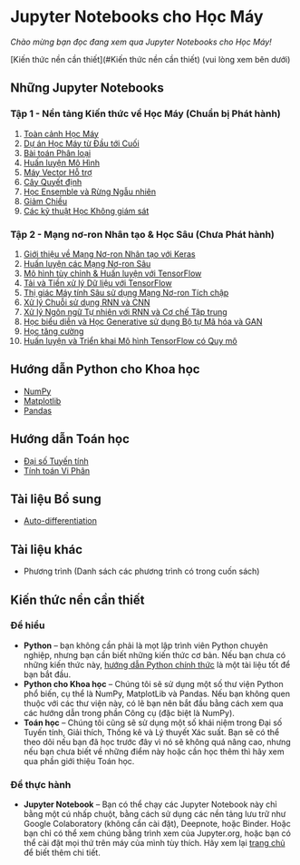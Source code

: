 # Jupyter Notebooks cho Học Máy
*Chào mừng bạn đọc đang xem qua Jupyter Notebooks cho Học Máy!*

[Kiến thức nền cần thiết](#Kiến thức nền cần thiết) (vui lòng xem bên dưới)

## Những Jupyter Notebooks

### Tập 1 - Nền tảng Kiến thức về Học Máy (Chuẩn bị Phát hành)
1. [Toàn cảnh Học Máy](https://kaggle.com/kernels/welcome?src=https://github.com/mlbvn/handson-ml2-vn/blob/main/01_the_machine_learning_landscape.ipynb)
2. [Dự án Học Máy từ Đầu tới Cuối](https://kaggle.com/kernels/welcome?src=https://github.com/mlbvn/handson-ml2-vn/blob/main/02_end_to_end_machine_learning_project.ipynb)
3. [Bài toán Phân loại](https://kaggle.com/kernels/welcome?src=https://github.com/mlbvn/handson-ml2-vn/blob/main/03_classification.ipynb)
4. [Huấn luyện Mô Hình](https://kaggle.com/kernels/welcome?src=https://github.com/mlbvn/handson-ml2-vn/blob/main/04_training_linear_models.ipynb)
5. [Máy Vector Hỗ trợ](https://kaggle.com/kernels/welcome?src=https://github.com/mlbvn/handson-ml2-vn/blob/main/05_support_vector_machines.ipynb)
6. [Cây Quyết định](https://kaggle.com/kernels/welcome?src=https://github.com/mlbvn/handson-ml2-vn/blob/main/06_decision_trees.ipynb)
7. [Học Ensemble và Rừng Ngẫu nhiên](https://kaggle.com/kernels/welcome?src=https://github.com/mlbvn/handson-ml2-vn/blob/main/07_ensemble_learning_and_random_forests.ipynb)
8. [Giảm Chiều](https://kaggle.com/kernels/welcome?src=https://github.com/mlbvn/handson-ml2-vn/blob/main/08_dimensionality_reduction.ipynb)
9. [Các kỹ thuật Học Không giám sát](https://kaggle.com/kernels/welcome?src=https://github.com/mlbvn/handson-ml2-vn/blob/main/09_unsupervised_learning.ipynb)

### Tập 2 - Mạng nơ-ron Nhân tạo & Học Sâu (Chưa Phát hành)
1. [Giới thiệu về Mạng Nơ-ron Nhân tạo với Keras](https://kaggle.com/kernels/welcome?src=https://github.com/mlbvn/handson-ml2-vn/blob/main/10_neural_nets_with_keras.ipynb)
2. [Huấn luyện các Mạng Nơ-ron Sâu](https://kaggle.com/kernels/welcome?src=https://github.com/mlbvn/handson-ml2-vn/blob/main/11_training_deep_neural_networks.ipynb)
3. [Mô hình tùy chỉnh & Huấn luyện với TensorFlow](https://kaggle.com/kernels/welcome?src=https://github.com/mlbvn/handson-ml2-vn/blob/main/12_custom_models_and_training_with_tensorflow.ipynb)
4. [Tải và Tiền xử lý Dữ liệu với TensorFlow](https://kaggle.com/kernels/welcome?src=https://github.com/mlbvn/handson-ml2-vn/blob/main/13_loading_and_preprocessing_data.ipynb)
5. [Thị giác Máy tính Sâu sử dụng Mạng Nơ-ron Tích chập](https://kaggle.com/kernels/welcome?src=https://github.com/mlbvn/handson-ml2-vn/blob/main/14_deep_computer_vision_with_cnns.ipynb)
6. [Xử lý Chuỗi sử dụng RNN và CNN](https://kaggle.com/kernels/welcome?src=https://github.com/mlbvn/handson-ml2-vn/blob/main/15_processing_sequences_using_rnns_and_cnns.ipynb)
7. [Xử lý Ngôn ngữ Tự nhiên với RNN và Cơ chế Tập trung](https://kaggle.com/kernels/welcome?src=https://github.com/mlbvn/handson-ml2-vn/blob/main/16_nlp_with_rnns_and_attention.ipynb)
8. [Học biểu diễn và Học Generative sử dụng Bộ tự Mã hóa và GAN](https://kaggle.com/kernels/welcome?src=https://github.com/mlbvn/handson-ml2-vn/blob/main/17_autoencoders_and_gans.ipynb)
9. [Học tăng cường](https://kaggle.com/kernels/welcome?src=https://github.com/mlbvn/handson-ml2-vn/blob/main/18_reinforcement_learning.ipynb)
10. [Huấn luyện và Triển khai Mô hình TensorFlow có Quy mô](https://kaggle.com/kernels/welcome?src=https://github.com/mlbvn/handson-ml2-vn/blob/main/19_training_and_deploying_at_scale.ipynb)

## Hướng dẫn Python cho Khoa học
* [NumPy](https://kaggle.com/kernels/welcome?src=https://github.com/mlbvn/handson-ml2-vn/blob/main/tools_numpy.ipynb)
* [Matplotlib](https://kaggle.com/kernels/welcome?src=https://github.com/mlbvn/handson-ml2-vn/blob/main/tools_matplotlib.ipynb)
* [Pandas](https://kaggle.com/kernels/welcome?src=https://github.com/mlbvn/handson-ml2-vn/blob/main/tools_pandas.ipynb)

## Hướng dẫn Toán học
* [Đại số Tuyến tính](https://kaggle.com/kernels/welcome?src=https://github.com/mlbvn/handson-ml2-vn/blob/main/math_linear_algebra.ipynb)
* [Tính toán Vi Phân](https://kaggle.com/kernels/welcome?src=https://github.com/mlbvn/handson-ml2-vn/blob/main/math_differential_calculus.ipynb)

## Tài liệu Bổ sung
* [Auto-differentiation](https://kaggle.com/kernels/welcome?src=https://github.com/mlbvn/handson-ml2-vn/blob/main/extra_autodiff.ipynb)

## Tài liệu khác
* Phương trình (Danh sách các phương trình có trong cuốn sách)

## Kiến thức nền cần thiết

### Để hiểu

* **Python** – bạn không cần phải là mọt lập trình viên Python chuyên nghiệp, nhưng bạn cần biết những kiến thức cơ bản. Nếu bạn chưa có những kiến thức này, [hướng dẫn Python chính thức](https://docs.python.org/3/tutorial/) là một tài liệu tốt để bạn bắt đầu.
* **Python cho Khoa học** – Chúng tôi sẽ sử dụng một số thư viện Python phổ biến, cụ thể là NumPy, MatplotLib và Pandas. Nếu bạn không quen thuộc với các thư viện này, có lẽ bạn nên bắt đầu bằng cách xem qua các hướng dẫn trong phần Công cụ (đặc biệt là NumPy).
* **Toán học** – Chúng tôi cũng sẽ sử dụng một số khái niệm trong Đại số Tuyến tính, Giải thích, Thống kê và Lý thuyết Xác suất. Bạn sẽ có thể theo dõi nếu bạn đã học trước đây vì nó sẽ không quá nâng cao, nhưng nếu bạn chưa biết về những điểm này hoặc cần học thêm thì hãy xem qua phần giới thiệu Toán học.

### Để thực hành

* **Jupyter Notebook** – Bạn có thể chạy các Jupyter Notebook này chỉ bằng một cú nhấp chuột, bằng cách sử dụng các nền tảng lưu trữ như Google Colaboratory (không cần cài đặt), Deepnote, hoặc Binder. Hoặc bạn chỉ có thể xem chúng bằng trình xem của Jupyter.org, hoặc bạn có thể cài đặt mọi thứ trên máy của mình tùy thích. Hãy xem lại [trang chủ](https://github.com/mlbvn/handson-ml2-vn) để biết thêm chi tiết.

